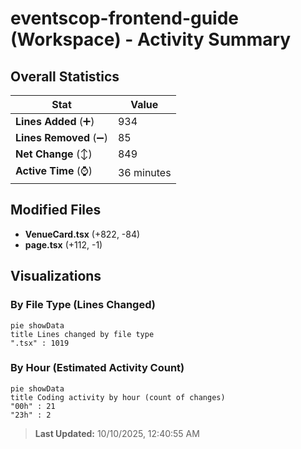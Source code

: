 # eventscop-frontend-guide (Workspace) - Activity Summary 

## Overall Statistics

| Stat                   | Value                                                             |
| ---------------------- | ----------------------------------------------------------------- |
| **Lines Added** (➕)   | 934                                          |
| **Lines Removed** (➖) | 85                                        |
| **Net Change** (↕)    | 849                |
| **Active Time** (⌚)   | 36 minutes |


## Modified Files
- **VenueCard.tsx** (+822, -84)
- **page.tsx** (+112, -1)

## Visualizations

### By File Type (Lines Changed)

```mermaid
pie showData
title Lines changed by file type
".tsx" : 1019
```

### By Hour (Estimated Activity Count)

```mermaid
pie showData
title Coding activity by hour (count of changes)
"00h" : 21
"23h" : 2
```


> **Last Updated:** 10/10/2025, 12:40:55 AM